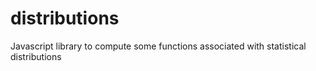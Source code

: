 # distributions
Javascript library to compute some functions associated with statistical distributions
